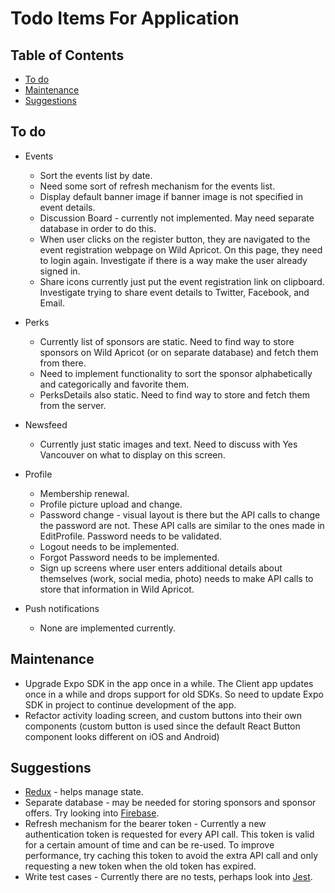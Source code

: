 # Todo Items For Application

## Table of Contents
- [To do](#to-do)
- [Maintenance](#maintenance)
- [Suggestions](#suggestions)

## To do
- Events
    - Sort the events list by date.
    - Need some sort of refresh mechanism for the events list.
    - Display default banner image if banner image is not specified in event details.
    - Discussion Board - currently not implemented. May need separate database in order to do this.
    - When user clicks on the register button, they are navigated to the event registration webpage on Wild Apricot. On this page, they need to login again. Investigate if there is a way make the user already signed in.
    - Share icons currently just put the event registration link on clipboard. Investigate trying to share event details to Twitter, Facebook, and Email.

- Perks
    - Currently list of sponsors are static. Need to find way to store sponsors on Wild Apricot (or on separate database) and fetch them from there.
    - Need to implement functionality to sort the sponsor alphabetically and categorically and favorite them.
    - PerksDetails also static. Need to find way to store and fetch them from the server.

- Newsfeed
    - Currently just static images and text. Need to discuss with Yes Vancouver on what to display on this screen.

- Profile
    - Membership renewal.
    - Profile picture upload and change.
    - Password change - visual layout is there but the API calls to change the password are not. These API calls are similar to the ones made in EditProfile. Password needs to be validated.
    - Logout needs to be implemented.
    - Forgot Password needs to be implemented.
    - Sign up screens where user enters additional details about themselves (work, social media, photo) needs to make API calls to store that information in Wild Apricot.

- Push notifications
    - None are implemented currently.


## Maintenance
- Upgrade Expo SDK in the app once in a while. The Client app updates once in a while and drops support for old SDKs. So need to update Expo SDK in project to continue development of the app.
- Refactor activity loading screen, and custom buttons into their own components (custom button is used since the default React Button component looks different on iOS and Android)

## Suggestions
- [Redux](#https://redux.js.org/) - helps manage state.
- Separate database - may be needed for storing sponsors and sponsor offers. Try looking into [Firebase](https://firebase.google.com/).
- Refresh mechanism for the bearer token - Currently a new authentication token is requested for every API call. This token is valid for a certain amount of time and can be re-used. To improve performance, try caching this token to avoid the extra API call and only requesting a new token when the old token has expired.
- Write test cases - Currently there are no tests, perhaps look into [Jest](https://jestjs.io/).
